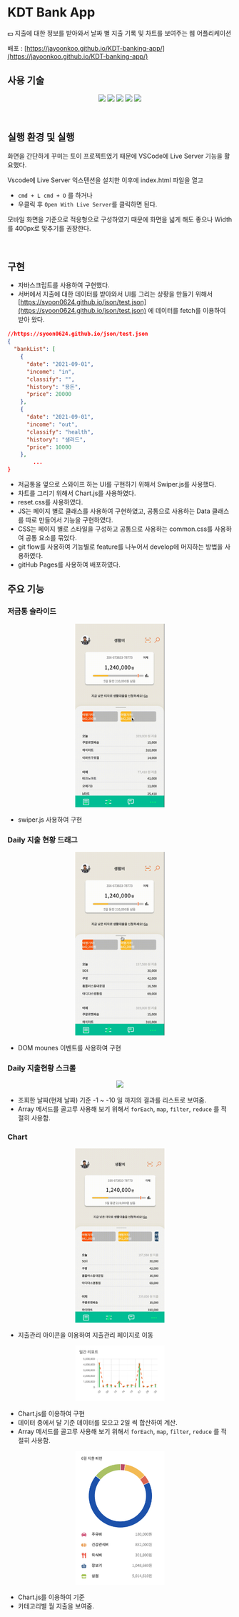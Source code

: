# KDT Bank App

💵 지출에 대한 정보를 받아와서 날짜 별 지출 기록 및 차트를 보여주는 웹 어플리케이션

배포 : [https://jayoonkoo.github.io/KDT-banking-app/](https://jayoonkoo.github.io/KDT-banking-app/)

## 사용 기술

<p align='center'>
    <img src="https://img.shields.io/badge/Javascript-yellow"/>
    <img src="https://img.shields.io/badge/HTML-red?">
    <img src="https://img.shields.io/badge/CSS-blue?">
    <img src="https://img.shields.io/badge/Swiper.js-green">
    <img src="https://img.shields.io/badge/Chart.js-orange">
</p>

<br />

## 실행 환경 및 실행

화면을 간단하게 꾸미는 토이 프로젝트였기 때문에 VSCode에 Live Server 기능을 활요했다.

Vscode에 Live Server 익스텐션을 설치한 이후에 index.html 파일을 열고

- `cmd + L cmd + O`
  를 하거나
- 우클릭 후 `Open With Live Server`를 클릭하면 된다.

모바일 화면을 기준으로 적응형으로 구성하였기 때문에 화면을 넓게 해도 좋으나 Width를 400px로 맞추기를 권장한다.

<br />

## 구현

- 자바스크립트를 사용하여 구현했다.
- 서버에서 지출에 대한 데이터를 받아와서 UI를 그리는 상황을 만들기 위해서 [https://syoon0624.github.io/json/test.json](https://syoon0624.github.io/json/test.json) 에 데이터를 fetch를 이용하여 받아 왔다.

```json
//https://syoon0624.github.io/json/test.json
{
  "bankList": [
    {
      "date": "2021-09-01",
      "income": "in",
      "classify": "",
      "history": "용돈",
      "price": 20000
    },
    {
      "date": "2021-09-01",
      "income": "out",
      "classify": "health",
      "history": "샐러드",
      "price": 10000
    },
		...
}
```

- 저금통을 옆으로 스와이프 하는 UI를 구현하기 위해서 Swiper.js를 사용했다.
- 차트를 그리기 위해서 Chart.js를 사용하였다.
- reset.css를 사용하였다.
- JS는 페이지 별로 클래스를 사용하여 구현하였고, 공통으로 사용하는 Data 클래스를 따로 만들어서 기능을 구현하였다.
- CSS는 페이지 별로 스타일을 구성하고 공통으로 사용하는 common.css를 사용하여 공통 요소를 묶었다.
- git flow를 사용하여 기능별로 feature를 나누어서 develop에 머지하는 방법을 사용하였다.
- gitHub Pages를 사용하여 배포하였다.

## 주요 기능

### 저금통 슬라이드

<p align="center"><img src="./README/swiper.gif" width="200"></p>

- swiper.js 사용하여 구현

### Daily 지출 현황 드래그

<p align="center"><img src="./README/drag.gif" width="200"></p>

- DOM mounes 이벤트를 사용하여 구현

### Daily 지출현황 스크롤

<p align="center"><img src="./README/scroll_1.gif" width="200"></p>

- 조회한 날짜(현제 날짜) 기준 -1 ~ -10 일 까지의 결과를 리스트로 보여줌.
- Array 메서드를 골고루 사용해 보기 위해서 `forEach`, `map`, `filter`, `reduce` 를 적절히 사용함.

### Chart

<p align="center"><img src="./README/chart.gif" width="200"></p>

- 지출관리 아이콘을 이용하여 지출관리 페이지로 이동

<p align="center"><img src="./README/dailyChart.png" width="200"></p>

- Chart.js를 이용하여 구현
- 데이터 중에서 달 기준 데이터를 모으고 2일 씩 합산하여 계산.
- Array 메서드를 골고루 사용해 보기 위해서 `forEach`, `map`, `filter`, `reduce` 를 적절히 사용함.

<p align="center"><img src="./README/category.png" width="200"></p>

- Chart.js를 이용하여 기준
- 카테고리별 월 지출을 보여줌.
